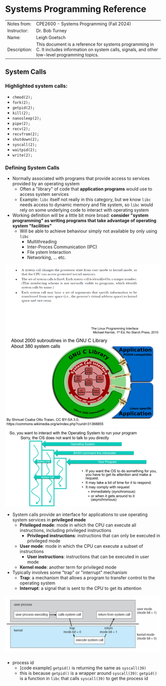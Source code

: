 # Systems Programming Reference 
|              |                                                                                                                                                      |
|--------------|------------------------------------------------------------------------------------------------------------------------------------------------------|
| Notes from:  | CPE2600 - Systems Programming (Fall 2024)                                                                                                            |
| Instructor:  | Dr. Bob Turney                                                                                                                                       |
| Name:        | Leigh Goetsch                                                                                                                                        |
| Description: | This document is a reference for systems programming in C. It includes information on system calls, signals, and other low-level programming topics. |

## System Calls
### Highlighted system calls:
- `chmod(2);`
- `fork(2);`
- `getpid(2);`
- `kill(2);`
- `nanosleep(2);`
- `pipe(2);`
- `recv(2);`
- `recvfrom(2);`
- `shutdown(2);`
- `syscall(2);`
- `waitpid(2);`
- `write(2);`

### Defining System Calls
- Normally associated with programs that provide access to services provided by an operating system
  - Often a "library" of code that **application programs** would use to access system services
  - Example: `libc` itself not really in this category, but we know `libc` needs access to dynamic memory and file system, so `libc` would rely on some underlying code to interact with operating system
- Working definition will be a little bit more broad: **consider "system programming" as writing programs that take advantage of operating system "facilities"**
  - Will be able to achieve behaviour simply not available by only using `libc`
    - Multithreading
    - Inter-Proces Communication (IPC)
    - File ystem Interaction
    - Networking, ... etc.

![System Call Definition](images/sys_prog/sys-call-def.png)
![GNU sys calls](images/sys_prog/gnu-syscalls.png)
![OS](images/sys_prog/os-prog.png)

- System calls provide an interface for applications to use operating system services in **privileged mode**
  - **Privileged mode**: mode in which the CPU can execute all instructions, including privileged instructions
    - **Privileged instructions**: instructions that can only be executed in privileged mode
  - **User mode**: mode in which the CPU can execute a subset of instructions
    - **User instructions**: instructions that can be executed in user mode
  - **Kernel mode**: another term for privileged mode
- Typically involves some "trap" or "interrupt" mechanism
  - **Trap**: a mechanism that allows a program to transfer control to the operating system
  - **Interrupt**: a signal that is sent to the CPU to get its attention

![Mode Diagram](images/sys_prog/process-layer.png)

### 
- process id 
  - [code example] `getpid()` is returning the same as `syscall(39)`
  - this is because `getpid()` is a wrapper around `syscall(39)`: `getpid()` is a function in `libc` that calls `syscall(39)` to get the process id
